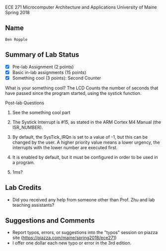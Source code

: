 ECE 271 Microcomputer Architecture and Applications
University of Maine
Spring 2018     

Name
-----------
```
Ben Ropple
```

Summary of Lab Status
-------
- [X] Pre-lab Assignment (2 points) 
- [X] Basic in-lab assignments (15 points) 
- [X] Something cool (3 points): Second Counter

What is your something cool?
The LCD Counts the number of seconds that have passed since the program started, using the systick function.

Post-lab Questions
1) See the something cool part

2) The Systick Interrupt is #15, as stated in the ARM Cortex M4 Manual (the ISR_NUMBER).

3) By default, the SysTick_IRQn is set to a value of -1, but this can be changed by the user.
   A higher priority value means a lower urgency, the interrupts with the lower number are executed first.

4) It is enabled by default, but it must be configured in order to be used in a program.

5) 1ms?

Lab Credits
-------
* Did you received any help from someone other than Prof. Zhu and lab teaching assistants?

Suggestions and Comments
-------
* Report typos, errors, or suggestions into the "typos" session on piazza site (https://piazza.com/maine/spring2018/ece271)
* I offer one dollar each new typo or error in the 3rd edition.
